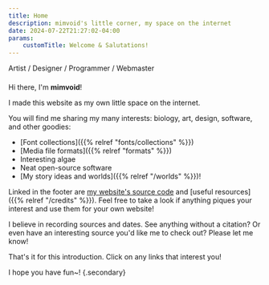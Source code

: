 ```yaml
---
title: Home
description: mimvoid's little corner, my space on the internet
date: 2024-07-22T21:27:02-04:00
params:
    customTitle: Welcome & Salutations!
---
```


<div style="margin-bottom: 1.5em">
    <span class="secondary">Artist</span>
    / <span class="secondary">Designer</span>
    / <span class="secondary">Programmer</span>
    / <span class="secondary">Webmaster</span>
</div>

Hi there, I'm **mimvoid**!

I made this website as my own little space on the internet.

You will find me sharing my many interests:
<span class="secondary">biology, art, design, software,</span>
and other goodies:

- [Font collections]({{% relref "fonts/collections" %}})
- [Media file formats]({{% relref "formats" %}})
- Interesting algae
- Neat open-source software
- [My story ideas and worlds]({{% relref "/worlds" %}})!

Linked in the footer are [my website's source code](https://github.com/mimvoid/neocities-site)
and [useful resources]({{% relref "/credits" %}}).
Feel free to take a look if anything piques your interest
and use them for your own website!

I believe in recording sources and dates. See anything without a citation?
Or even have an interesting source you'd like me to check out? Please let me know!

That's it for this introduction. Click on any links that interest you!

I hope you have fun~!
{.secondary}
